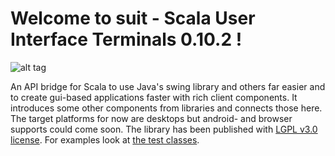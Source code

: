 # Welcome to suit - Scala User Interface Terminals 0.10.2 !

![alt tag](https://travis-ci.org/stevendobay/suit.svg)

An API bridge for Scala to use Java's swing library and others far easier and to create gui-based applications 
faster with rich client components. It introduces some other components from libraries and connects those here.
The target platforms for now are desktops but android- and browser supports could come soon. 
The library has been published with [LGPL v3.0 license](https://github.com/stevendobay/suit/blob/master/LICENSE).
For examples look at [the test classes](https://github.com/stevendobay/suit/tree/master/src/test/scala).
